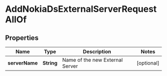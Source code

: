 

# AddNokiaDsExternalServerRequestAllOf


## Properties

| Name | Type | Description | Notes |
|------------ | ------------- | ------------- | -------------|
|**serverName** | **String** | Name of the new External Server |  [optional] |



